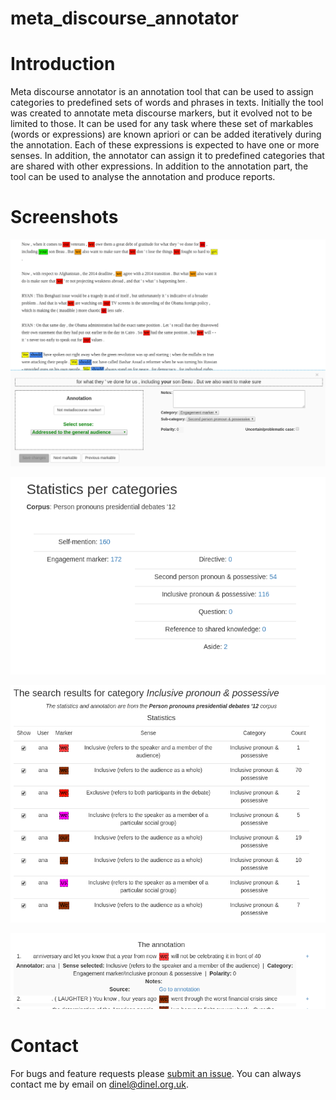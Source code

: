 meta_discourse_annotator
========================

# Introduction

Meta discourse annotator is an annotation tool that can be used to assign categories
to predefined sets of words and phrases in texts. Initially the tool was created
to annotate meta discourse markers, but it evolved not to be limited to those. 
It can be used for any task where these set of markables (words or expressions) are
known apriori or can be added iteratively during the annotation. Each of these
expressions is expected to have one or more senses. In addition, the annotator 
can assign it to predefined categories that are shared with other expressions.
In addition to the annotation part, the tool can be used to analyse the annotation
and produce reports. 

# Screenshots

![The annotation screen](doc/Selection_001.png)

![Statistics by category](doc/Selection_002.png)

![Statistics for a category](doc/Selection_003.png)

![Report on the annotation](doc/Selection_004.png)

# Contact

For bugs and feature requests please 
[submit an issue](https://github.com/dinel/metadiscourse-annotator/issues). You can
always contact me by email on <dinel@dinel.org.uk>.

